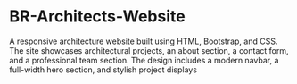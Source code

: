 # BR-Architects-Website
 A responsive architecture website built using HTML, Bootstrap, and CSS. The site showcases architectural projects, an about section, a contact form, and a professional team section. The design includes a modern navbar, a full-width hero section, and stylish project displays
